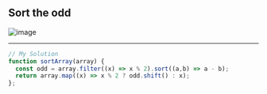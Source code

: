 ## Sort the odd
![image](https://user-images.githubusercontent.com/99033220/177239838-165d6ff8-00b1-41f8-96bf-70766feff10e.png)

---
```JavaScript
// My Solution
function sortArray(array) {
  const odd = array.filter((x) => x % 2).sort((a,b) => a - b);
  return array.map((x) => x % 2 ? odd.shift() : x);
};
```
